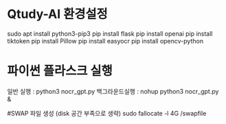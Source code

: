 # Qtudy-AI 환경설정

sudo apt install python3-pip3
pip install flask
pip install openai
pip install tiktoken
pip install Pillow
pip install easyocr 
pip install opencv-python



# 파이썬 플라스크 실행
일반 실행 : python3 nocr_gpt.py
백그라운드실행 : nohup python3 nocr_gpt.py &






#SWAP 파일 생성  (disk 공간 부족으로 생략)
sudo fallocate -l 4G /swapfile



